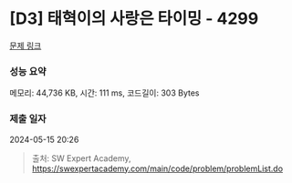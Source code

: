 # [D3] 태혁이의 사랑은 타이밍 - 4299 

[문제 링크](https://swexpertacademy.com/main/code/problem/problemDetail.do?contestProbId=AWLv6mx6htoDFAVV) 

### 성능 요약

메모리: 44,736 KB, 시간: 111 ms, 코드길이: 303 Bytes

### 제출 일자

2024-05-15 20:26



> 출처: SW Expert Academy, https://swexpertacademy.com/main/code/problem/problemList.do
